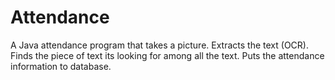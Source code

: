 # Attendance
A Java attendance program that takes a picture. Extracts the text (OCR). Finds the piece of text its looking for among all the text.  Puts the attendance information to database.
